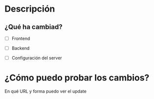 # Descripción
## ¿Qué ha cambiad?
- [ ] Frontend
- [ ] Backend
- [ ]  Configuración del server


# ¿Cómo puedo probar los cambios?
En qué URL y forma puedo ver el update
